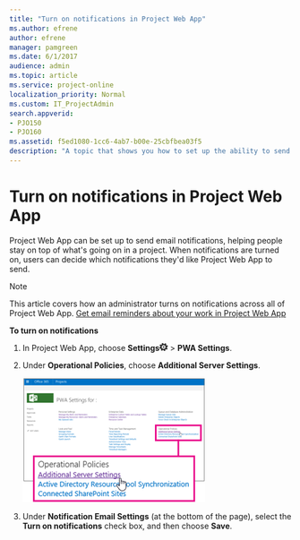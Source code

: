 ```yaml
---
title: "Turn on notifications in Project Web App"
ms.author: efrene
author: efrene
manager: pamgreen
ms.date: 6/1/2017
audience: admin
ms.topic: article
ms.service: project-online
localization_priority: Normal
ms.custom: IT_ProjectAdmin
search.appverid:
- PJO150
- PJO160
ms.assetid: f5ed1080-1cc6-4ab7-b00e-25cbfbea03f5
description: "A topic that shows you how to set up the ability to send notifications in Project Web App."
---
```


# Turn on notifications in Project Web App

  
Project Web App can be set up to send email notifications, helping people stay on top of what's going on in a project. When notifications are turned on, users can decide which notifications they'd like Project Web App to send.
  
> [!NOTE]
> This article covers how an administrator turns on notifications across all of Project Web App. [Get email reminders about your work in Project Web App](https://support.office.com/article/2372c181-1c98-416a-9306-ac28f027334b)
  
 **To turn on notifications**
  
1. In Project Web App, choose **Settings**![Settings (Gear icon)](media/3230fc19-41c8-41a6-a48c-0c482d23e20f.png) \> **PWA Settings**.
    
2. Under **Operational Policies**, choose **Additional Server Settings**.
    
    ![Additional Server Settings](media/dfdb2807-b9b7-407b-a5f1-f848e53f83b0.png)
  
3. Under **Notification Email Settings** (at the bottom of the page), select the **Turn on notifications** check box, and then choose **Save**.
    

